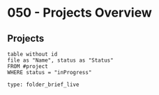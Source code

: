 # 050 - Projects Overview



## Projects

```dataview
table without id
file as "Name", status as "Status"
FROM #project 
WHERE status = "inProgress"
```

```ccard
type: folder_brief_live
```
 
